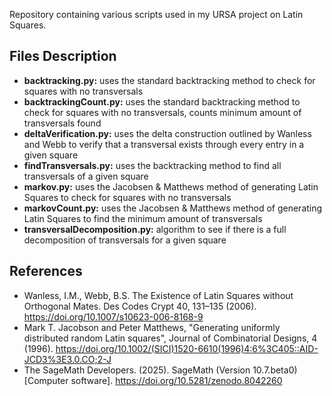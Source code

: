 Repository containing various scripts used in my URSA project on Latin Squares.  
  
## Files Description  
- **backtracking.py:** uses the standard backtracking method to check for squares with no transversals  
- **backtrackingCount.py:** uses the standard backtracking method to check for squares with no transversals, counts minimum amount of transversals found  
- **deltaVerification.py:** uses the delta construction outlined by Wanless and Webb to verify that a transversal exists through every entry in a given square  
- **findTransversals.py:** uses the backtracking method to find all transversals of a given square  
- **markov.py:** uses the Jacobsen & Matthews method of generating Latin Squares to check for squares with no transversals  
- **markovCount.py:** uses the Jacobsen & Matthews method of generating Latin Squares to find the minimum amount of transversals  
- **transversalDecomposition.py:** algorithm to see if there is a full decomposition of transversals for a given square  

## References
- Wanless, I.M., Webb, B.S. The Existence of Latin Squares without Orthogonal Mates. Des Codes Crypt 40, 131–135 (2006). https://doi.org/10.1007/s10623-006-8168-9  
- Mark T. Jacobson and Peter Matthews, "Generating uniformly distributed random Latin squares", Journal of Combinatorial Designs, 4 (1996). https://doi.org/10.1002/(SICI)1520-6610(1996)4:6%3C405::AID-JCD3%3E3.0.CO;2-J  
- The SageMath Developers. (2025). SageMath (Version 10.7.beta0) [Computer software].  https://doi.org/10.5281/zenodo.8042260  
